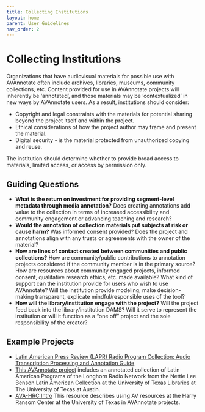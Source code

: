 ```yaml
---
title: Collecting Institutions
layout: home
parent: User Guidelines
nav_order: 2
---
```

# Collecting Institutions 
Organizations that have audiovisual materials for possible use with AVAnnotate often include archives, libraries, museums, community collections, etc. Content provided for use in AVAnnotate projects will inherently be ‘annotated’, and those materials may be ‘contextualized’ in new ways by AVAnnotate users. As a result, institutions should consider:

- Copyright and legal constraints with the materials for potential sharing beyond the project itself and within the project. 
- Ethical considerations of how the project author may frame and present the material.
- Digital security - is the material protected from unauthorized copying and reuse.

The institution should determine whether to provide broad access to materials, limited access, or access by permission only.  

## Guiding Questions
- **What is the return on investment for providing segment-level metadata through media annotation?** 
  Does creating annotations add value to the collection in terms of increased accessibility and community engagement or advancing teaching and research?  
- **Would the annotation of collection materials put subjects at risk or cause harm?**
  Was informed consent provided? Does the project and annotations align with any trusts or agreements with the owner of the material?
- **How are lines of contact created between communities and public collections?** 
  How are community/public contributions to annotation projects considered if the community member is in the primary source? How are resources about community engaged projects, informed consent, qualitative research ethics, etc. made available?
What kind of support can the institution provide for users who wish to use AVAnnotate? Will the institution provide modeling, make decision-making transparent, explicate mindful/responsible uses of the tool? 
- **How will the library/institution engage with the project?**
  Will the project feed back into the library/institution DAMS? Will it serve to represent the institution or will it function as a “one off” project and the sole responsibility of the creator?

## Example Projects
- [Latin American Press Review (LAPR) Radio Program Collection: Audio Transcription Processing and Annotation Guide](V)
- [This AVAnnotate project](https://llilasbenson.github.io/lapr/pages/957fbd39-5a56-4e7c-8771-31b4af8623c6/) includes an annotated collection of Latin American Programs of the Longhorn Radio Network from the Nettie Lee Benson Latin American Collection at the University of Texas Libraries at The University of Texas at Austin.
- [AVA-HRC Intro]()
  This resource describes using AV resources at the Harry Ransom Center at the University of Texas in AVAnnotate projects.  
